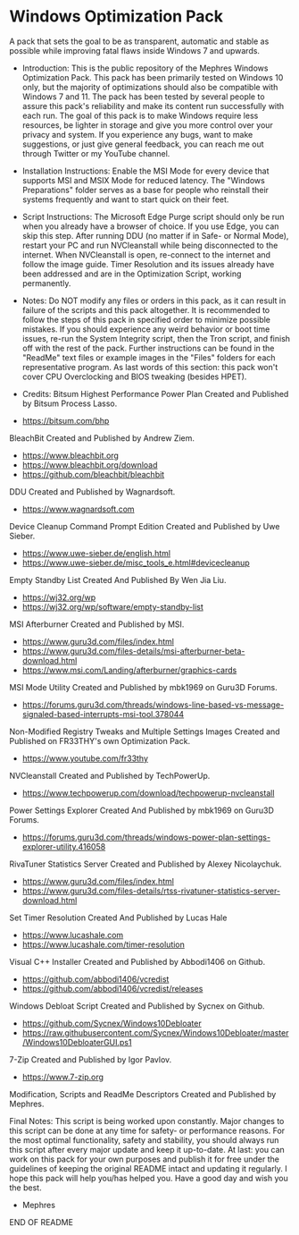 # Windows Optimization Pack
A pack that sets the goal to be as transparent, automatic and stable as possible while improving fatal flaws inside Windows 7 and upwards.


- Introduction:
This is the public repository of the Mephres Windows Optimization Pack.
This pack has been primarily tested on Windows 10 only, but the majority of optimizations should also be compatible with Windows 7 and 11.
The pack has been tested by several people to assure this pack's reliability and make its content run successfully with each run.
The goal of this pack is to make Windows require less resources, be lighter in storage and give you more control over your privacy and system.
If you experience any bugs, want to make suggestions, or just give general feedback, you can reach me out through Twitter or my YouTube channel.


- Installation Instructions:
Enable the MSI Mode for every device that supports MSI and MSIX Mode for reduced latency.
The "Windows Preparations" folder serves as a base for people who reinstall their systems frequently and want to start quick on their feet.


- Script Instructions:
The Microsoft Edge Purge script should only be run when you already have a browser of choice. If you use Edge, you can skip this step.
After running DDU (no matter if in Safe- or Normal Mode), restart your PC and run NVCleanstall while being disconnected to the internet.
When NVCleanstall is open, re-connect to the internet and follow the image guide.
Timer Resolution and its issues already have been addressed and are in the Optimization Script, working permanently.


- Notes:
Do NOT modify any files or orders in this pack, as it can result in failure of the scripts and this pack altogether.
It is recommended to follow the steps of this pack in specified order to minimize possible mistakes.
If you should experience any weird behavior or boot time issues, re-run the System Integrity script, then the Tron script, and finish off with the rest of the pack.
Further instructions can be found in the "ReadMe" text files or example images in the "Files" folders for each representative program.
As last words of this section: this pack won't cover CPU Overclocking and BIOS tweaking (besides HPET).


- Credits:
Bitsum Highest Performance Power Plan Created and Published by Bitsum Process Lasso.
- https://bitsum.com/bhp

BleachBit Created and Published by Andrew Ziem.
- https://www.bleachbit.org
- https://www.bleachbit.org/download
- https://github.com/bleachbit/bleachbit

DDU Created and Published by Wagnardsoft.
- https://www.wagnardsoft.com

Device Cleanup Command Prompt Edition Created and Published by Uwe Sieber.
- https://www.uwe-sieber.de/english.html
- https://www.uwe-sieber.de/misc_tools_e.html#devicecleanup

Empty Standby List Created And Published By Wen Jia Liu.
- https://wj32.org/wp
- https://wj32.org/wp/software/empty-standby-list

MSI Afterburner Created and Published by MSI.
- https://www.guru3d.com/files/index.html
- https://www.guru3d.com/files-details/msi-afterburner-beta-download.html
- https://www.msi.com/Landing/afterburner/graphics-cards

MSI Mode Utility Created and Published by mbk1969 on Guru3D Forums.
- https://forums.guru3d.com/threads/windows-line-based-vs-message-signaled-based-interrupts-msi-tool.378044

Non-Modified Registry Tweaks and Multiple Settings Images Created and Published on FR33THY's own Optimization Pack.
- https://www.youtube.com/fr33thy

NVCleanstall Created and Published by TechPowerUp.
- https://www.techpowerup.com/download/techpowerup-nvcleanstall

Power Settings Explorer Created And Published by mbk1969 on Guru3D Forums.
- https://forums.guru3d.com/threads/windows-power-plan-settings-explorer-utility.416058

RivaTuner Statistics Server Created and Published by Alexey Nicolaychuk.
- https://www.guru3d.com/files/index.html
- https://www.guru3d.com/files-details/rtss-rivatuner-statistics-server-download.html

Set Timer Resolution Created And Published by Lucas Hale
- https://www.lucashale.com
- https://www.lucashale.com/timer-resolution

Visual C++ Installer Created and Published by Abbodi1406 on Github.
- https://github.com/abbodi1406/vcredist
- https://github.com/abbodi1406/vcredist/releases

Windows Debloat Script Created and Published by Sycnex on Github.
- https://github.com/Sycnex/Windows10Debloater
- https://raw.githubusercontent.com/Sycnex/Windows10Debloater/master/Windows10DebloaterGUI.ps1

7-Zip Created and Published by Igor Pavlov.
- https://www.7-zip.org

Modification, Scripts and ReadMe Descriptors Created and Published by Mephres.


Final Notes:
This script is being worked upon constantly. Major changes to this script can be done at any time for safety- or performance reasons.
For the most optimal functionality, safety and stability, you should always run this script after every major update and keep it up-to-date.
At last: you can work on this pack for your own purposes and publish it for free under the guidelines of keeping the original README intact and updating it regularly.
I hope this pack will help you/has helped you. Have a good day and wish you the best.
- Mephres


END OF README

